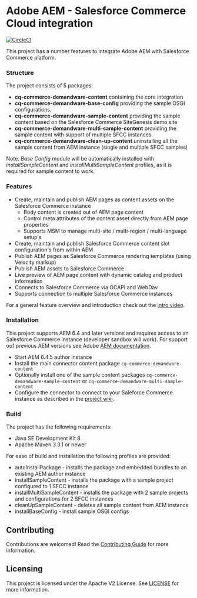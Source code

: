# Adobe AEM - Salesforce Commerce Cloud integration

[![CircleCI](https://circleci.com/gh/adobe/commerce-salesforce.svg?style=svg)](https://circleci.com/gh/adobe/commerce-salesforce)

This project has a number features to integrate Adobe AEM with Salesforce Commerce platform.

### Structure
The project consists of 5 packages: 
* **cq-commerce-demandware-content** containing the core integration   
* **cq-commerce-demandware-base-config** providing the sample OSGI configurations.
* **cq-commerce-demandware-sample-content** providing the sample content based on the Salesforce Commerce SiteGenesis demo site
* **cq-commerce-demandware-multi-sample-content** providing the sample content with support of multiple SFCC instances
* **cq-commerce-demandware-clean-up-content** uninstalling all the sample content from AEM instance (single and multiple SFCC samples) 

Note: *Base Config* module will be automatically installed with *installSampleContent* and *installMultiSampleContent* profiles, as it is required for sample content to work.

### Features
* Create, maintain and publish AEM pages as content assets on the Salesforce Commerce instance 
    * Body content is created out of AEM page content 
    * Control meta attributes of the content asset directly from AEM page properties 
    * Supports MSM to manage multi-site / multi-region / multi-language setup's 
* Create, maintain and publish Salesforce Commerce content slot configuration's from within AEM 
* Publish AEM pages as Salesforce Commerce rendering templates (using Velocity markup) 
* Publish AEM assets to Salesforce Commerce 
* Live preview of AEM page content with dynamic catalog and product information 
* Connects to Salesforce Commerce via OCAPI and WebDav 
* Supports connection to multiple Salesforce Commerce instances

For a general feature overview and introduction check out the [intro video](https://helpx.adobe.com/experience-manager/kt/commerce/using/demandware-feature-video-understand.html).

### Installation

This project supports AEM 6.4 and later versions and requires access to an Salesforce Commerce instance (developer sandbox will work).
For support oof previous AEM versions see Adobe [AEM documentation](https://helpx.adobe.com/experience-manager/6-3/sites/deploying/using/demandware.html). 

* Start AEM 6.4.5 author instance
* Install the main connector content package `cq-commerce-demandware-content`
* Optionally install one of the sample content packages `cq-commerce-demandware-sample-content` or `cq-commerce-demandware-multi-sample-content`
* Configure the connector to connect to your Saleforce Commerce instance as described in the [project wiki](../../wiki).

### Build

The project has the following requirements:

* Java SE Development Kit 8
* Apache Maven 3.3.1 or newer

For ease of build and installation the following profiles are provided:
* autoInstallPackage - installs the package and embedded bundles to an existing AEM author instance
* installSampleContent - installs the package with a sample project configured to 1 SFCC instance
* installMultiSampleContent - installs the package with 2 sample projects and configurations for 2 SFCC instances
* cleanUpSampleContent - deletes all sample content from AEM instance
* installBaseConfig - install sample OSGI configs

## Contributing
 
Contributions are welcomed! Read the [Contributing Guide](.github/CONTRIBUTING.md) for more information.
 
## Licensing
 
This project is licensed under the Apache V2 License. See [LICENSE](LICENSE) for more information.
